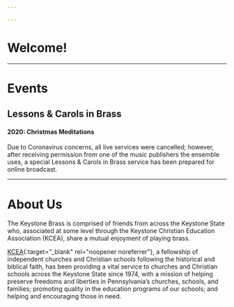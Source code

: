```yaml
---

---
```

# Welcome!



* * *

# Events

## Lessons & Carols in Brass

#### 2020: Christmas Meditations
Due to Coronavirus concerns, all live services were cancelled; however, after receiving permission
from one of the music publishers the ensemble uses, a special Lessons & Carols in Brass service
has been prepared for online broadcast.

* * *

# About Us
The Keystone Brass is comprised of friends from across the Keystone State who, associated at some level
through the Keystone Christian Education Association (KCEA), share a mutual enjoyment of playing brass.

[KCEA](https://kcea.com/){:target="_blank" rel="noopener noreferrer"}, a fellowship of independent
churches and Christian schools following the historical and biblical faith, has been providing a vital
service to churches and Christian schools across the Keystone State since 1974, with a mission of
helping preserve freedoms and liberties in Pennsylvania’s churches, schools, and families; promoting
quality in the education programs of our schools; and helping and encouraging those in need.
